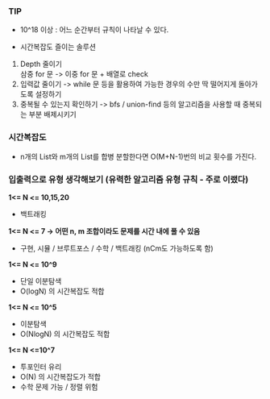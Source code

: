 ### TIP

- 10^18 이상 : 어느 순간부터 규칙이 나타날 수 있다.    

- 시간복잡도 즐이는 솔루션
1. Depth 줄이기    
삼중 for 문 -> 이중 for 문 + 배열로 check
2. 입력값 줄이기 -> while 문 등을 활용하여 가능한 경우의 수만 딱 떨어지게 돌아가도록 설정하기
3. 중복될 수 있는지 확인하기 -> bfs / union-find 등의 알고리즘을 사용할 때 중복되는 부분 배제시키기


### 시간복잡도
- n개의 List와 m개의 List를 합병 분할한다면 O(M+N-1)번의 비교 횟수를 가진다. 


### 입출력으로 유형 생각해보기 (유력한 알고리즘 유형 규칙 - 주로 이랬다)
**1<= N <= 10,15,20**
- 백트래킹   

**1<= N <= 7 -> 어떤 n, m 조합이라도 문제를 시간 내에 풀 수 있음**
- 구현, 시뮬 / 브루트포스 / 수학 / 백트래킹 (nCm도 가능하도록 함)  

**1<= N <= 10^9**
- 단일 이분탐색 
- O(logN) 의 시간복잡도 적합

**1<= N <= 10^5**
- 이분탐색
- O(NlogN) 의 시간복잡도 적합

**1<= N <=10^7**
- 투포인터 유리
- O(N) 의 시간복잡도가 적합
- 수학 문제 가능 / 정렬 위험
